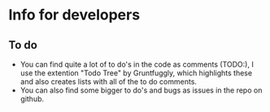 # Info for developers

## To do
- You can find quite a lot of to do's in the code as comments (TODO:), I use the extention "Todo Tree" by Gruntfuggly, which highlights these and also creates lists with all of the to do comments.
- You can also find some bigger to do's and bugs as issues in the repo on github.

